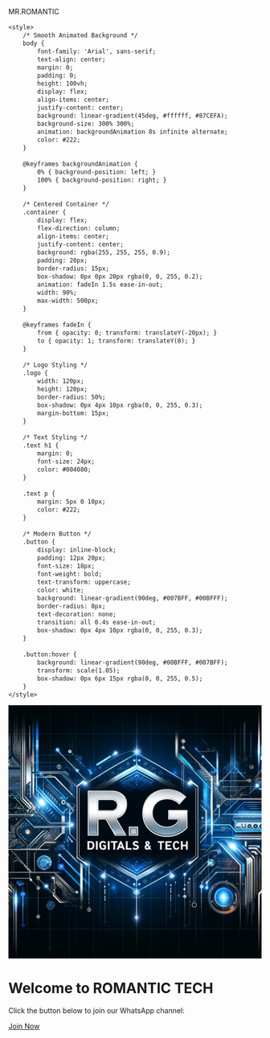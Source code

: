 MR.ROMANTIC 
<html lang="en">
<head>
    <meta charset="UTF-8">
    <meta name="viewport" content="width=device-width, initial-scale=1.0">
    <title>Join My WhatsApp Channel</title>
    <link rel="icon" href="favicon.png" type="image/png">
    
    <style>
        /* Smooth Animated Background */
        body {
            font-family: 'Arial', sans-serif;
            text-align: center;
            margin: 0;
            padding: 0;
            height: 100vh;
            display: flex;
            align-items: center;
            justify-content: center;
            background: linear-gradient(45deg, #ffffff, #87CEFA);
            background-size: 300% 300%;
            animation: backgroundAnimation 8s infinite alternate;
            color: #222;
        }

        @keyframes backgroundAnimation {
            0% { background-position: left; }
            100% { background-position: right; }
        }

        /* Centered Container */
        .container {
            display: flex;
            flex-direction: column;
            align-items: center;
            justify-content: center;
            background: rgba(255, 255, 255, 0.9);
            padding: 20px;
            border-radius: 15px;
            box-shadow: 0px 0px 20px rgba(0, 0, 255, 0.2);
            animation: fadeIn 1.5s ease-in-out;
            width: 90%;
            max-width: 500px;
        }

        @keyframes fadeIn {
            from { opacity: 0; transform: translateY(-20px); }
            to { opacity: 1; transform: translateY(0); }
        }

        /* Logo Styling */
        .logo {
            width: 120px;
            height: 120px;
            border-radius: 50%;
            box-shadow: 0px 4px 10px rgba(0, 0, 255, 0.3);
            margin-bottom: 15px;
        }

        /* Text Styling */
        .text h1 {
            margin: 0;
            font-size: 24px;
            color: #004080;
        }

        .text p {
            margin: 5px 0 10px;
            color: #222;
        }

        /* Modern Button */
        .button {
            display: inline-block;
            padding: 12px 20px;
            font-size: 18px;
            font-weight: bold;
            text-transform: uppercase;
            color: white;
            background: linear-gradient(90deg, #007BFF, #00BFFF);
            border-radius: 8px;
            text-decoration: none;
            transition: all 0.4s ease-in-out;
            box-shadow: 0px 4px 10px rgba(0, 0, 255, 0.3);
        }

        .button:hover {
            background: linear-gradient(90deg, #00BFFF, #007BFF);
            transform: scale(1.05);
            box-shadow: 0px 6px 15px rgba(0, 0, 255, 0.5);
        }
    </style>
</head>
<body>
    <div class="container">
        <img src="logo.png" alt="ROMANTIC TECH Logo" class="logo"> 
        <div class="text">
            <h1>Welcome to ROMANTIC TECH</h1>
            <p>Click the button below to join our WhatsApp channel:</p>
            <a href="https://whatsapp.com/channel/0029VaYvyvZ11ulN0pNKHX1u" class="button">Join Now</a>
        </div>
    </div>
</body>
</html>
